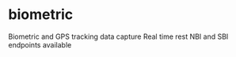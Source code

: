 biometric
=========

Biometric and GPS tracking data capture
Real time rest NBI and SBI endpoints available
